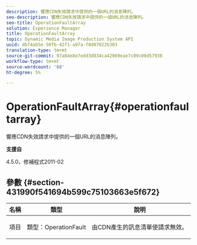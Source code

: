 ```yaml
---
description: 響應CDN失效請求中提供的一個URL的消息陣列。
seo-description: 響應CDN失效請求中提供的一個URL的消息陣列。
seo-title: OperationFaultArray
solution: Experience Manager
title: OperationFaultArray
topic: Dynamic Media Image Production System API
uuid: dbf4ab5e-50fb-42f1-a97a-f8d07022b303
translation-type: tm+mt
source-git-commit: 97a84e8e7edd3d834ca42069eae7c09c00d57938
workflow-type: tm+mt
source-wordcount: '68'
ht-degree: 5%

---
```



# OperationFaultArray{#operationfaultarray}

響應CDN失效請求中提供的一個URL的消息陣列。

**支援自**

4.5.0，修補程式2011-02

## 參數 {#section-431990f541694b599c75103663e5f672}

<table id="table_C8AEAC1759E144499557ECEBDAF740B9"> 
 <thead> 
  <tr> 
   <th class="entry"> <b> 名稱</b> </th> 
   <th class="entry"> <b> 類型</b> </th> 
   <th class="entry"> <b> 說明</b> </th> 
  </tr> 
 </thead>
 <tbody> 
  <tr valign="top"> 
   <td> <p> <span class="codeph"> <span class="varname"> 項目</span> </span> </p> </td> 
   <td> <p> <span class="codeph"> 類型：OperationFault</span> </p> </td> 
   <td> <p> 由CDN產生的訊息清單使請求無效。 </p> </td> 
  </tr> 
 </tbody> 
</table>

